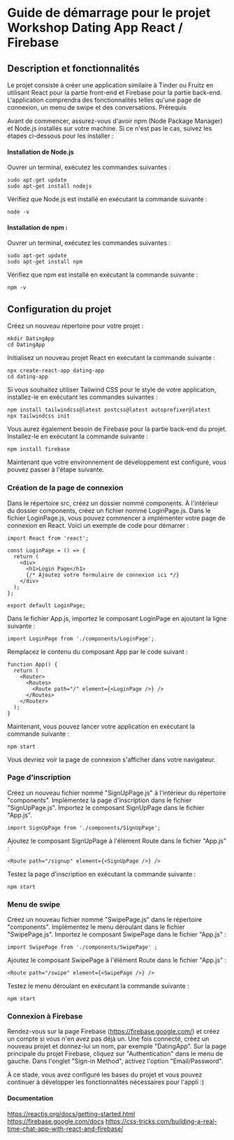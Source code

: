 # Guide de démarrage pour le projet Workshop Dating App React / Firebase
## Description et fonctionnalités

Le projet consiste à créer une application similaire à Tinder ou Fruitz en utilisant React pour la partie front-end et Firebase pour la partie back-end. L'application comprendra des fonctionnalités telles qu'une page de connexion, un menu de swipe et des conversations.
Prérequis

Avant de commencer, assurez-vous d'avoir npm (Node Package Manager) et Node.js installés sur votre machine. Si ce n'est pas le cas, suivez les étapes ci-dessous pour les installer :
#### Installation de Node.js
Ouvrer un terminal, exécutez les commandes suivantes :
```
sudo apt-get update
sudo apt-get install nodejs
```

Vérifiez que Node.js est installé en exécutant la commande suivante :
```
node -v
```

#### Installation de npm :

Ouvrer un terminal, exécutez les commandes suivantes :
```
sudo apt-get update
sudo apt-get install npm
```

Vérifiez que npm est installé en exécutant la commande suivante :
```
npm -v
```
## Configuration du projet

Créez un nouveau répertoire pour votre projet :

```
mkdir DatingApp
cd DatingApp
```

Initialisez un nouveau projet React en exécutant la commande suivante :
```
npx create-react-app dating-app
cd dating-app
```

Si vous souhaitez utiliser Tailwind CSS pour le style de votre application, installez-le en exécutant les commandes suivantes :
```
npm install tailwindcss@latest postcss@latest autoprefixer@latest
npx tailwindcss init
```
    
Vous aurez également besoin de Firebase pour la partie back-end du projet. Installez-le en exécutant la commande suivante :
```
npm install firebase
```

Maintenant que votre environnement de développement est configuré, vous pouvez passer à l'étape suivante.

### Création de la page de connexion

Dans le répertoire src, créez un dossier nommé components.
À l'intérieur du dossier components, créez un fichier nommé LoginPage.js.
Dans le fichier LoginPage.js, vous pouvez commencer à implémenter votre page de connexion en React.
Voici un exemple de code pour démarrer :
```
import React from 'react';

const LoginPage = () => {
  return (
    <div>
      <h1>Login Page</h1>
      {/* Ajoutez votre formulaire de connexion ici */}
    </div>
  );
};

export default LoginPage;
```

Dans le fichier App.js, importez le composant LoginPage en ajoutant la ligne suivante :

```
import LoginPage from './components/LoginPage';
```

Remplacez le contenu du composant App par le code suivant :

```
function App() {
  return (
    <Router>
      <Routes>
        <Route path="/" element={<LoginPage />} />
      </Routes>
    </Router>
  );
}
```

Maintenant, vous pouvez lancer votre application en exécutant la commande suivante :
```
npm start
```

Vous devriez voir la page de connexion s'afficher dans votre navigateur.

### Page d'inscription

Créez un nouveau fichier nommé "SignUpPage.js" à l'intérieur du répertoire "components".
Implémentez la page d'inscription dans le fichier "SignUpPage.js".
Importez le composant SignUpPage dans le fichier "App.js".

```
import SignUpPage from './components/SignUpPage';
```

Ajoutez le composant SignUpPage à l'élément Route dans le fichier "App.js" :

```
<Route path="/signup" element={<SignUpPage />} />
```

Testez la page d'inscription en exécutant la commande suivante :

```
npm start
```

### Menu de swipe

Créez un nouveau fichier nommé "SwipePage.js" dans le répertoire "components".
Implémentez le menu déroulant dans le fichier "SwipePage.js".
Importez le composant SwipePage dans le fichier "App.js" :

```
import SwipePage from './components/SwipePage' ;
```

Ajoutez le composant SwipePage à l'élément Route dans le fichier "App.js" :

```
<Route path="/swipe" element={<SwipePage />} />
```

Testez le menu déroulant en exécutant la commande suivante :
```
npm start
```

### Connexion à Firebase 

Rendez-vous sur la page Firebase (https://firebase.google.com/) et créez un compte si vous n'en avez pas déjà un.
Une fois connecté, créez un nouveau projet et donnez-lui un nom, par exemple "DatingApp".
Sur la page principale du projet Firebase, cliquez sur "Authentication" dans le menu de gauche.
Dans l'onglet "Sign-in Method", activez l'option "Email/Password".

À ce stade, vous avez configuré les bases du projet et vous pouvez continuer à développer les fonctionnalités nécessaires pour l'appli :) 

#### Documentation

https://reactjs.org/docs/getting-started.html
https://firebase.google.com/docs
https://css-tricks.com/building-a-real-time-chat-app-with-react-and-firebase/
